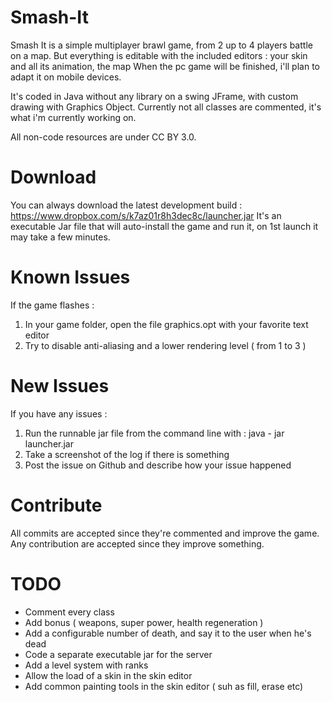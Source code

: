 Smash-It
========

Smash It is a simple multiplayer brawl game, from 2 up to 4 players battle on a map. But everything is editable with the included editors : your skin and all its animation, the map
When the pc game will be finished, i'll plan to adapt it on mobile devices.

It's coded in Java without any library on a swing JFrame, with custom drawing with Graphics Object.
Currently not all classes are commented, it's what i'm currently working on.

All non-code resources are under CC BY 3.0.

Download
========

You can always download the latest development build : https://www.dropbox.com/s/k7az01r8h3dec8c/launcher.jar
It's an executable Jar file that will auto-install the game and run it, on 1st launch it may take a few minutes.


Known Issues
========

If the game flashes :
1. In your game folder, open the file graphics.opt with your favorite text editor
2. Try to disable anti-aliasing and a lower rendering level ( from 1 to 3 )

New Issues
========

If you have any issues :
1. Run the runnable  jar file from the command line with : java - jar launcher.jar
2. Take a screenshot of the log if there is something
3. Post the issue on Github and describe how your issue happened

Contribute
========

All commits are accepted since they're commented and improve the game.
Any contribution are accepted since they improve something.

TODO
========

* Comment every class
* Add bonus ( weapons, super power, health regeneration )
* Add a configurable number of death, and say it to the user when he's dead
* Code a separate executable jar for the server
* Add a level system with ranks
* Allow the load of a skin in the skin editor
* Add common painting tools in the skin editor ( suh as fill, erase etc)
